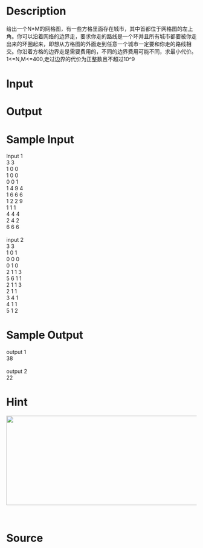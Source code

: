 
# Description

<div class="content"><div>给出一个N*M的网格图，有一些方格里面存在城市，其中首都位于网格图的左上角。你可以沿着网络的边界走，要求你走的路线是一个环并且所有城市都要被你走出来的环圈起来，即想从方格图的外面走到任意一个城市一定要和你走的路线相交。你沿着方格的边界走是需要费用的，不同的边界费用可能不同，求最小代价。</div>
<div>1&lt;=N,M&lt;=400,走过边界的代价为正整数且不超过10^9</div>
<p></p></div>

# Input

<div class="content"></div>

# Output

<div class="content"></div>

# Sample Input

<div class="content"><span class="sampledata">Input 1<br/>
3 3<br/>
1 0 0<br/>
1 0 0<br/>
0 0 1<br/>
1 4 9 4<br/>
1 6 6 6<br/>
1 2 2 9<br/>
1 1 1<br/>
4 4 4<br/>
2 4 2<br/>
6 6 6<br/>
<br/>
input 2<br/>
3 3<br/>
1 0 1<br/>
0 0 0<br/>
0 1 0<br/>
2 1 1 3<br/>
5 6 1 1<br/>
2 1 1 3<br/>
2 1 1<br/>
3 4 1<br/>
4 1 1<br/>
5 1 2</span></div>

# Sample Output

<div class="content"><span class="sampledata">output 1<br/>
38<br/>
<br/>
output 2<br/>
22</span></div>

# Hint

<div class="content"><p></p><p><img src="source/bzoj/4356/img/aHR0cHM6Ly9seWRzeS5jb20vSnVkZ2VPbmxpbmUvdXBsb2FkLzIwMTUxMi9hYS5qcGc=.jpg" width="512" height="236" alt=""/></p><br/>
<p></p><p></p></div>

# Source

<div class="content"><p><a href="problemset.php?search="></a></p></div>

